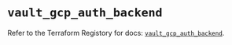 # `vault_gcp_auth_backend`

Refer to the Terraform Registory for docs: [`vault_gcp_auth_backend`](https://registry.terraform.io/providers/hashicorp/vault/3.20.1/docs/resources/gcp_auth_backend).
